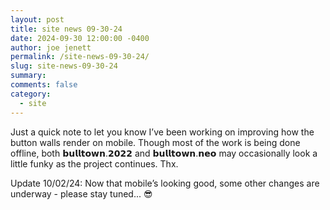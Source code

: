 ```yaml
---
layout: post
title: site news 09-30-24
date: 2024-09-30 12:00:00 -0400
author: joe jenett
permalink: /site-news-09-30-24/
slug: site-news-09-30-24
summary: 
comments: false
category:
  - site
---
```

<p>Just a quick note to let you know I’ve been working on improving how the button walls render on mobile. Though most of the work is being done offline, both 𝗯𝘂𝗹𝗹𝘁𝗼𝘄𝗻.𝟮𝟬𝟮𝟮 and 𝗯𝘂𝗹𝗹𝘁𝗼𝘄𝗻.𝗻𝗲𝗼 may occasionally look a little funky as the project continues. Thx. 
</p>
<p>
	Update 10/02/24: Now that mobile’s looking good, some other changes are underway - please stay tuned... 😎
</p>


<!--
<a href="https://brid.gy/publish/mastodon"></a>
-->
